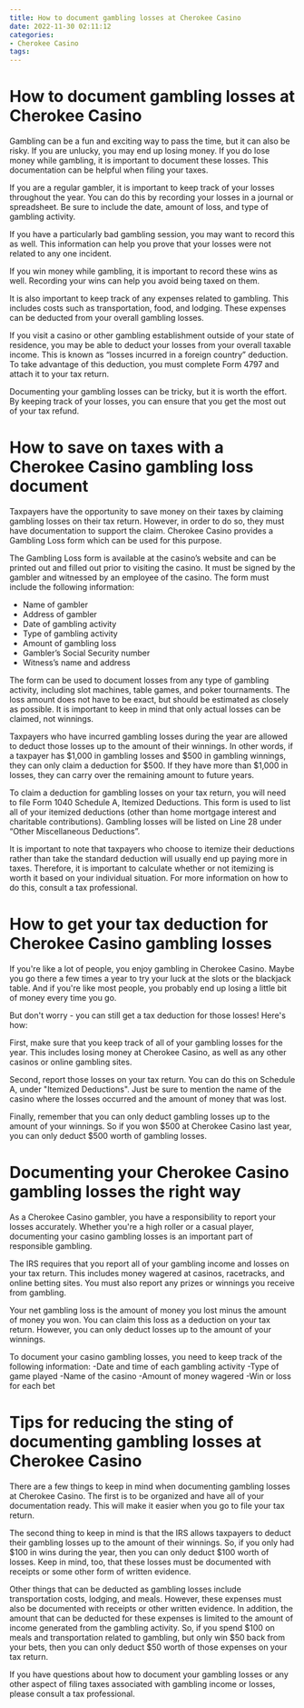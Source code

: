 ```yaml
---
title: How to document gambling losses at Cherokee Casino 
date: 2022-11-30 02:11:12
categories:
- Cherokee Casino
tags:
---
```



#  How to document gambling losses at Cherokee Casino 

Gambling can be a fun and exciting way to pass the time, but it can also be risky. If you are unlucky, you may end up losing money. If you do lose money while gambling, it is important to document these losses. This documentation can be helpful when filing your taxes.

If you are a regular gambler, it is important to keep track of your losses throughout the year. You can do this by recording your losses in a journal or spreadsheet. Be sure to include the date, amount of loss, and type of gambling activity.

If you have a particularly bad gambling session, you may want to record this as well. This information can help you prove that your losses were not related to any one incident.

If you win money while gambling, it is important to record these wins as well. Recording your wins can help you avoid being taxed on them.

It is also important to keep track of any expenses related to gambling. This includes costs such as transportation, food, and lodging. These expenses can be deducted from your overall gambling losses.

If you visit a casino or other gambling establishment outside of your state of residence, you may be able to deduct your losses from your overall taxable income. This is known as “losses incurred in a foreign country” deduction. To take advantage of this deduction, you must complete Form 4797 and attach it to your tax return.

Documenting your gambling losses can be tricky, but it is worth the effort. By keeping track of your losses, you can ensure that you get the most out of your tax refund.

#  How to save on taxes with a Cherokee Casino gambling loss document 

Taxpayers have the opportunity to save money on their taxes by claiming gambling losses on their tax return. However, in order to do so, they must have documentation to support the claim. Cherokee Casino provides a Gambling Loss form which can be used for this purpose.

The Gambling Loss form is available at the casino’s website and can be printed out and filled out prior to visiting the casino. It must be signed by the gambler and witnessed by an employee of the casino. The form must include the following information:

- Name of gambler
- Address of gambler
- Date of gambling activity
- Type of gambling activity
- Amount of gambling loss
- Gambler’s Social Security number
- Witness’s name and address

The form can be used to document losses from any type of gambling activity, including slot machines, table games, and poker tournaments. The loss amount does not have to be exact, but should be estimated as closely as possible. It is important to keep in mind that only actual losses can be claimed, not winnings.

Taxpayers who have incurred gambling losses during the year are allowed to deduct those losses up to the amount of their winnings. In other words, if a taxpayer has $1,000 in gambling losses and $500 in gambling winnings, they can only claim a deduction for $500. If they have more than $1,000 in losses, they can carry over the remaining amount to future years.

To claim a deduction for gambling losses on your tax return, you will need to file Form 1040 Schedule A, Itemized Deductions. This form is used to list all of your itemized deductions (other than home mortgage interest and charitable contributions). Gambling losses will be listed on Line 28 under “Other Miscellaneous Deductions”.

It is important to note that taxpayers who choose to itemize their deductions rather than take the standard deduction will usually end up paying more in taxes. Therefore, it is important to calculate whether or not itemizing is worth it based on your individual situation. For more information on how to do this, consult a tax professional.

#  How to get your tax deduction for Cherokee Casino gambling losses 

If you're like a lot of people, you enjoy gambling in Cherokee Casino. Maybe you go there a few times a year to try your luck at the slots or the blackjack table. And if you're like most people, you probably end up losing a little bit of money every time you go.

But don't worry - you can still get a tax deduction for those losses! Here's how:

First, make sure that you keep track of all of your gambling losses for the year. This includes losing money at Cherokee Casino, as well as any other casinos or online gambling sites.

Second, report those losses on your tax return. You can do this on Schedule A, under "Itemized Deductions". Just be sure to mention the name of the casino where the losses occurred and the amount of money that was lost.

Finally, remember that you can only deduct gambling losses up to the amount of your winnings. So if you won $500 at Cherokee Casino last year, you can only deduct $500 worth of gambling losses.

#  Documenting your Cherokee Casino gambling losses the right way 

As a Cherokee Casino gambler, you have a responsibility to report your losses accurately. Whether you're a high roller or a casual player, documenting your casino gambling losses is an important part of responsible gambling.

The IRS requires that you report all of your gambling income and losses on your tax return. This includes money wagered at casinos, racetracks, and online betting sites. You must also report any prizes or winnings you receive from gambling.

Your net gambling loss is the amount of money you lost minus the amount of money you won. You can claim this loss as a deduction on your tax return. However, you can only deduct losses up to the amount of your winnings.

To document your casino gambling losses, you need to keep track of the following information:
-Date and time of each gambling activity
-Type of game played
-Name of the casino
-Amount of money wagered
-Win or loss for each bet

#  Tips for reducing the sting of documenting gambling losses at Cherokee Casino

There are a few things to keep in mind when documenting gambling losses at Cherokee Casino. The first is to be organized and have all of your documentation ready. This will make it easier when you go to file your tax return.

The second thing to keep in mind is that the IRS allows taxpayers to deduct their gambling losses up to the amount of their winnings. So, if you only had $100 in wins during the year, then you can only deduct $100 worth of losses. Keep in mind, too, that these losses must be documented with receipts or some other form of written evidence.

Other things that can be deducted as gambling losses include transportation costs, lodging, and meals. However, these expenses must also be documented with receipts or other written evidence. In addition, the amount that can be deducted for these expenses is limited to the amount of income generated from the gambling activity. So, if you spend $100 on meals and transportation related to gambling, but only win $50 back from your bets, then you can only deduct $50 worth of those expenses on your tax return.

If you have questions about how to document your gambling losses or any other aspect of filing taxes associated with gambling income or losses, please consult a tax professional.